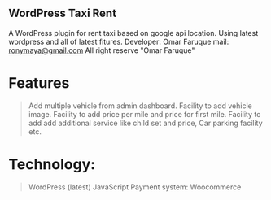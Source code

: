## WordPress Taxi Rent
A WordPress plugin for rent taxi based on google api location. 
Using latest wordpress and all of latest fitures. 
Developer: Omar Faruque
mail: ronymaya@gmail.com
All right reserve "Omar Faruque"

# Features
> Add multiple vehicle from admin dashboard. 
> Facility to add vehicle image.
> Facility to add price per mile and price for first mile. 
> Facility to add add additional service like child set and price, Car parking facility etc. 

# Technology: 
> WordPress (latest)
> JavaScript
> Payment system: Woocommerce



